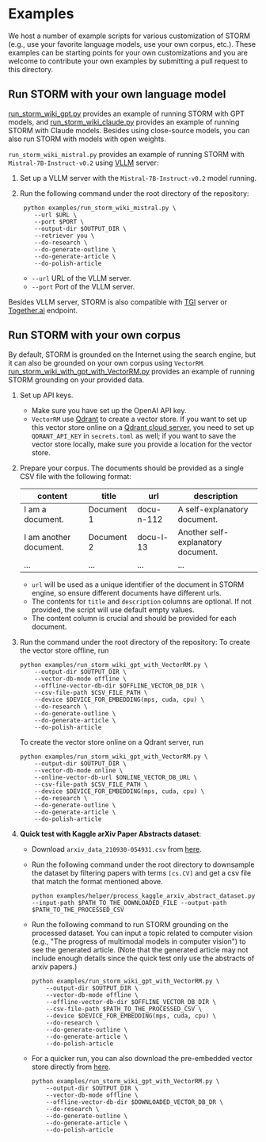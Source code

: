 # Examples

We host a number of example scripts for various customization of STORM (e.g., use your favorite language models, use your own corpus, etc.). These examples can be starting points for your own customizations and you are welcome to contribute your own examples by submitting a pull request to this directory.

## Run STORM with your own language model
[run_storm_wiki_gpt.py](run_storm_wiki_gpt.py) provides an example of running STORM with GPT models, and [run_storm_wiki_claude.py](run_storm_wiki_claude.py) provides an example of running STORM with Claude models. Besides using close-source models, you can also run STORM with models with open weights.

`run_storm_wiki_mistral.py` provides an example of running STORM with `Mistral-7B-Instruct-v0.2` using [VLLM](https://docs.vllm.ai/en/stable/) server:

1. Set up a VLLM server with the `Mistral-7B-Instruct-v0.2` model running.
2. Run the following command under the root directory of the repository:

   ```
    python examples/run_storm_wiki_mistral.py \
       --url $URL \
       --port $PORT \
       --output-dir $OUTPUT_DIR \
       --retriever you \
       --do-research \
       --do-generate-outline \
       --do-generate-article \
       --do-polish-article
    ```
   - `--url` URL of the VLLM server.
   - `--port` Port of the VLLM server.

Besides VLLM server, STORM is also compatible with [TGI](https://huggingface.co/docs/text-generation-inference/en/index) server or [Together.ai](https://www.together.ai/products#inference) endpoint. 


## Run STORM with your own corpus

By default, STORM is grounded on the Internet using the search engine, but it can also be grounded on your own corpus using `VectorRM`. [run_storm_wiki_with_gpt_with_VectorRM.py](run_storm_wiki_gpt_with_VectorRM.py) provides an example of running STORM grounding on your provided data.

1. Set up API keys.
   - Make sure you have set up the OpenAI API key.
   - `VectorRM` use [Qdrant](https://github.com/qdrant/qdrant-client) to create a vector store. If you want to set up this vector store online on a [Qdrant cloud server](https://cloud.qdrant.io/login), you need to set up `QDRANT_API_KEY` in `secrets.toml` as well; if you want to save the vector store locally, make sure you provide a location for the vector store.
2. Prepare your corpus. The documents should be provided as a single CSV file with the following format:

   | content                | title      | url        | description                        |
   |------------------------|------------|------------|------------------------------------|
   | I am a document.       | Document 1 | docu-n-112 | A self-explanatory document.       |
   | I am another document. | Document 2 | docu-l-13  | Another self-explanatory document. |
   | ...                    | ...        | ...        | ...                                |

   - `url` will be used as a unique identifier of the document in STORM engine, so ensure different documents have different urls.
   - The contents for `title` and `description` columns are optional. If not provided, the script will use default empty values.
   - The content column is crucial and should be provided for each document.

3. Run the command under the root directory of the repository:
   To create the vector store offline, run

   ```
   python examples/run_storm_wiki_gpt_with_VectorRM.py \
       --output-dir $OUTPUT_DIR \
       --vector-db-mode offline \
       --offline-vector-db-dir $OFFLINE_VECTOR_DB_DIR \
       --csv-file-path $CSV_FILE_PATH \ 
       --device $DEVICE_FOR_EMBEDDING(mps, cuda, cpu) \
       --do-research \
       --do-generate-outline \
       --do-generate-article \
       --do-polish-article
   ```

   To create the vector store online on a Qdrant server, run

   ```
   python examples/run_storm_wiki_gpt_with_VectorRM.py \
       --output-dir $OUTPUT_DIR \
       --vector-db-mode online \
       --online-vector-db-url $ONLINE_VECTOR_DB_URL \
       --csv-file-path $CSV_FILE_PATH \
       --device $DEVICE_FOR_EMBEDDING(mps, cuda, cpu) \
       --do-research \
       --do-generate-outline \
       --do-generate-article \
       --do-polish-article
   ```

4. **Quick test with Kaggle arXiv Paper Abstracts dataset**:
   
   - Download `arxiv_data_210930-054931.csv` from [here](https://www.kaggle.com/datasets/spsayakpaul/arxiv-paper-abstracts).
   - Run the following command under the root directory to downsample the dataset by filtering papers with terms `[cs.CV]` and get a csv file that match the format mentioned above.

     ```
     python examples/helper/process_kaggle_arxiv_abstract_dataset.py --input-path $PATH_TO_THE_DOWNLOADED_FILE --output-path $PATH_TO_THE_PROCESSED_CSV
     ```
   - Run the following command to run STORM grounding on the processed dataset. You can input a topic related to computer vision (e.g., "The progress of multimodal models in computer vision") to see the generated article. (Note that the generated article may not include enough details since the quick test only use the abstracts of arxiv papers.)

     ```
     python examples/run_storm_wiki_gpt_with_VectorRM.py \
         --output-dir $OUTPUT_DIR \
         --vector-db-mode offline \
         --offline-vector-db-dir $OFFLINE_VECTOR_DB_DIR \
         --csv-file-path $PATH_TO_THE_PROCESSED_CSV \
         --device $DEVICE_FOR_EMBEDDING(mps, cuda, cpu) \
         --do-research \
         --do-generate-outline \
         --do-generate-article \
         --do-polish-article
     ```
   - For a quicker run, you can also download the pre-embedded vector store directly from [here](https://drive.google.com/file/d/1bijFkw5BKU7bqcmXMhO-5hg2fdKAL9bf/view?usp=share_link).

     ```
     python examples/run_storm_wiki_gpt_with_VectorRM.py \
         --output-dir $OUTPUT_DIR \
         --vector-db-mode offline \
         --offline-vector-db-dir $DOWNLOADED_VECTOR_DB_DR \
         --do-research \
         --do-generate-outline \
         --do-generate-article \
         --do-polish-article
     ```